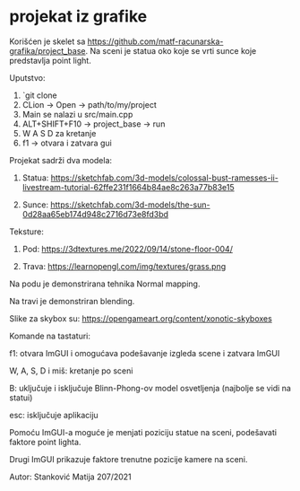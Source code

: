 # projekat iz grafike

Korišćen je skelet sa https://github.com/matf-racunarska-grafika/project_base.
Na sceni je statua oko koje se vrti sunce koje predstavlja point light.

Uputstvo:
1. `git clone
2. CLion -> Open -> path/to/my/project
3. Main se nalazi u src/main.cpp
4. ALT+SHIFT+F10 -> project_base -> run
5. W A S D za kretanje
6. f1 -> otvara i zatvara gui 

Projekat sadrži dva modela:

1. Statua:
https://sketchfab.com/3d-models/colossal-bust-ramesses-ii-livestream-tutorial-62ffe231f1664b84ae8c263a77b83e15

2. Sunce:
https://sketchfab.com/3d-models/the-sun-0d28aa65eb174d948c2716d73e8fd3bd

Teksture:

1. Pod:
https://3dtextures.me/2022/09/14/stone-floor-004/

2. Trava:
https://learnopengl.com/img/textures/grass.png

Na podu je demonstrirana tehnika Normal mapping.

Na travi je demonstriran blending.

Slike za skybox su:
https://opengameart.org/content/xonotic-skyboxes

Komande na tastaturi:

f1: otvara ImGUI i omogućava podešavanje izgleda scene i zatvara ImGUI

W, A, S, D i miš: kretanje po sceni

B: uključuje i isključuje Blinn-Phong-ov model osvetljenja (najbolje se vidi na statui)

esc: isključuje aplikaciju


Pomoću ImGUI-a moguće je menjati poziciju statue na sceni, podešavati faktore point lighta.

Drugi ImGUI prikazuje faktore trenutne pozicije kamere na sceni.

Autor: 
Stanković Matija 207/2021

